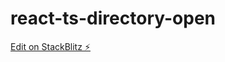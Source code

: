 # react-ts-directory-open

[Edit on StackBlitz ⚡️](https://stackblitz.com/edit/react-ts-directory-open)